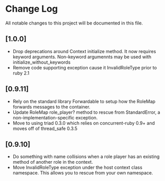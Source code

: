 # Change Log

All notable changes to this project will be documented in this file.

## [1.0.0]

- Drop deprecations around Context initialize method. It now requires keyword arguments. Non-keyword argumennts may be used with initialize_without_keywords
- Remove code supporting exception cause it InvalidRoleType prior to ruby 2.1

## [0.9.11]

- Rely on the standard library Forwardable to setup how the RoleMap forwards messages to the container.
- Update RoleMap role_player? method to rescue from StandardError, a non-implementation-specific exception.
- Move to using triad 0.3.0 which relies on concurrent-ruby 0.9+ and moves off of thread_safe 0.3.5

## [0.9.10]

- Do something with name collisions when a role player has an existing method of another role in the context.
- Move InvalidRoleType exception under the host context class namespace. This allows you to rescue from your own namespace.
